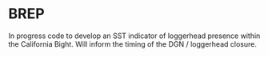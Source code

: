 # BREP
In progress code to develop an SST indicator of loggerhead presence within the California Bight. Will inform the timing of the DGN / loggerhead closure.
